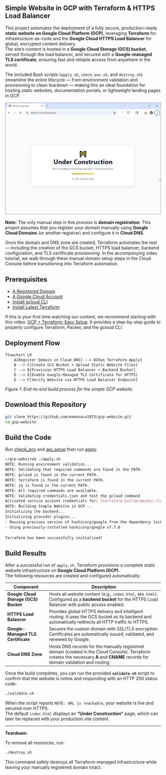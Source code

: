 ## Simple Website in GCP with Terraform & HTTPS Load Balancer

This project automates the deployment of a fully secure, production-ready **static website on Google Cloud Platform (GCP)**, leveraging **Terraform** for infrastructure-as-code and the **Google Cloud HTTPS Load Balancer** for global, encrypted content delivery.  
The site’s content is hosted in a **Google Cloud Storage (GCS) bucket**, served through the load balancer, and secured with a **Google-managed TLS certificate**, ensuring fast and reliable access from anywhere in the world.

The included Bash scripts (`apply.sh`, `check_env.sh`, and `destroy.sh`) streamline the entire lifecycle — from environment validation and provisioning to clean teardown — making this an ideal foundation for hosting static websites, documentation portals, or lightweight landing pages in GCP.

![website](website.png)

**Note:** The only manual step in this process is **domain registration**. This project assumes that you register your domain manually using **Google Cloud Domains** (or another registrar) and configure it in **Cloud DNS**. 

Once the domain and DNS zone are created, Terraform automates the rest — including the creation of the GCS bucket, HTTPS load balancer, backend configuration, and TLS certificate provisioning. In the accompanying video tutorial, we walk through these manual domain setup steps in the Cloud Console before transitioning into Terraform automation.


## Prerequisites

* [A Registered Domain](https://cloud.google.com/domains/docs/register-domain)
* [A Google Cloud Account](https://console.cloud.google.com/)
* [Install gcloud CLI](https://cloud.google.com/sdk/docs/install) 
* [Install Latest Terraform](https://developer.hashicorp.com/terraform/install)

If this is your first time watching our content, we recommend starting with this video: [GCP + Terraform: Easy Setup](https://youtu.be/3spJpYX4f7I). It provides a step-by-step guide to properly configure Terraform, Packer, and the gcloud CLI.

## Deployment Flow

```mermaid
flowchart LR
    A[Register Domain in Cloud DNS] --> B[Run Terraform Apply]
    B --> C[Create GCS Bucket + Upload Static Website Files]
    C --> D[Provision HTTPS Load Balancer + Backend Bucket]
    D --> E[Enable Google-Managed TLS Certificate for HTTPS]
    E --> F[Verify Website via HTTPS Load Balancer Endpoint]
```

*Figure 1: End-to-end build process for the simple GCP website.*

## Download this Repository

```bash
git clone https://github.com/mamonaco1973/gcp-website.git
cd gcp-website
```

## Build the Code

Run [check_env](check_env.sh) and [api_setup](api_setup.sh) then run [apply](apply.sh).

```bash
~/gcp-website$ ./apply.sh
NOTE: Running environment validation...
NOTE: Validating that required commands are found in the PATH.
NOTE: gcloud is found in the current PATH.
NOTE: terraform is found in the current PATH.
NOTE: jq is found in the current PATH.
NOTE: All required commands are available.
NOTE: Validating credentials.json and test the gcloud command
Activated service account credentials for: [terraform-builder@mikes-cloud-solutions.iam.gserviceaccount.com]
NOTE: Building Simple Website in GCP...
Initializing the backend...
Initializing provider plugins...
- Reusing previous version of hashicorp/google from the dependency lock file
- Using previously-installed hashicorp/google v7.7.0

Terraform has been successfully initialized!
```

## Build Results

After a successful run of `apply.sh`, Terraform provisions a complete static website infrastructure on **Google Cloud Platform (GCP)**.  
The following resources are created and configured automatically:

| Component | Description |
|------------|--------------|
| **Google Cloud Storage (GCS) Bucket** | Hosts all website content (e.g., `index.html`, `404.html`). Configured as a **backend bucket** for the HTTPS Load Balancer with public access enabled. |
| **HTTPS Load Balancer** | Provides global HTTPS delivery and intelligent routing. It uses the GCS bucket as its backend and automatically redirects all HTTP traffic to HTTPS. |
| **Google-Managed TLS Certificate** | Secures the custom domain with SSL/TLS encryption. Certificates are automatically issued, validated, and renewed by Google. |
| **Cloud DNS Zone** | Hosts DNS records for the manually registered domain (created in the Cloud Console). Terraform creates the necessary **A** and **CNAME** records for domain validation and routing. |

Once the build completes, you can run the provided **`validate.sh`** script to confirm that the website is online and responding with an HTTP 200 status code:

```bash
./validate.sh
```

When the script reports `NOTE: URL is reachable`, your website is live and secured over HTTPS.  
The default `index.html` displays an **“Under Construction”** page, which can later be replaced with your production site content.

---

**Teardown:**

To remove all resources, run:

```bash
./destroy.sh
```

This command safely destroys all Terraform-managed infrastructure while leaving your manually registered domain intact.
